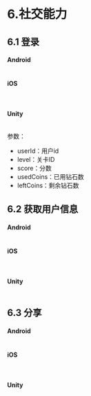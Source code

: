 # 6.社交能力

## 6.1 登录

#### Android

```java

```

#### iOS

```objectivec
 
```

#### Unity

```csharp

```

参数：

* userId：用户id
* level：关卡ID
* score：分数
* usedCoins：已用钻石数
* leftCoins：剩余钻石数



## 6.2 获取用户信息

#### Android

```java

```

#### iOS

```objectivec
 
```

#### Unity

```csharp

```



## 6.3 分享

#### Android

```java

```

#### iOS

```objectivec
 
```

#### Unity

```csharp

```

